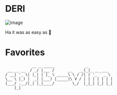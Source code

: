 # DERI

![image](https://user-images.githubusercontent.com/87865639/128960765-31f8f2d8-bc90-41a4-8e56-39d097f2b50f.png)
 
 Ha it was as easy as :pie:
 


# Favorites

                __ _ _____              _
     ___ _ __  / _/ |___ /      __   __(_)_ __ ___
    / __| '_ \| |_| | |_ \ _____\ \ / /| | '_ ` _ \
    \__ \ |_) |  _| |___) |_____|\ V / | | | | | | |
    |___/ .__/|_| |_|____/        \_/  |_|_| |_| |_|
        |_|

